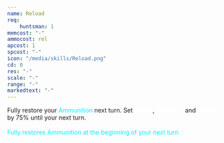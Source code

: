 ```yaml
---
name: Reload
req: 
    huntsman: 1
memcost: "-"
ammocost: rel
apcost: 1
spcost: "-"
icon: "/media/skills/Reload.png"
cd: 0
res: "-"
scale: "-"
range: "-"
markedtext: "-"
---
```

Fully restore your <font color='#00EFFF'>Ammunition</font> next turn. Set <font color='#FFFFFF'>Muted</font>, <font
                color='#FFFFFF'>Disarmed</font> and <font color='#FFFFFF'>Slowed</font> by 75% until your next turn.<br><br>
                <font color='#00EFFF'>Fully restores Ammunition at the beginning of your next turn</font>
